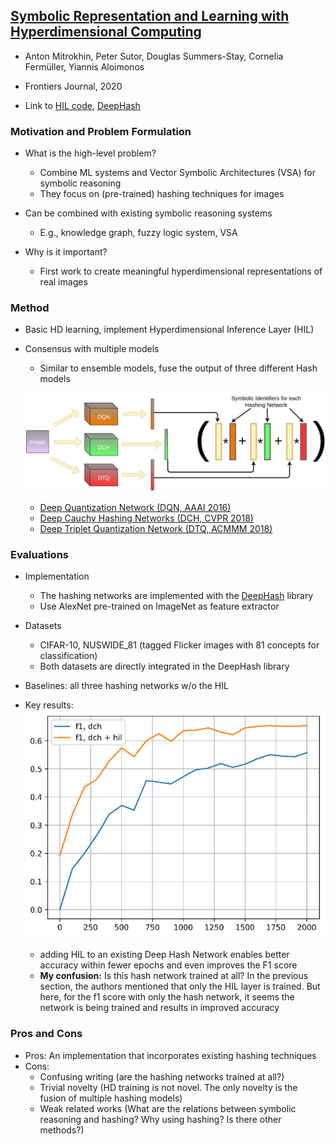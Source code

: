 ## [Symbolic Representation and Learning with Hyperdimensional Computing](https://pubmed.ncbi.nlm.nih.gov/33501231/)

* Anton Mitrokhin, Peter Sutor, Douglas Summers-Stay, Cornelia Fermüller, Yiannis Aloimonos 

* Frontiers Journal, 2020

* Link to [HIL code](https://github.com/ncos/pyhdc), [DeepHash](https://github.com/thulab/DeepHash)

### Motivation and Problem Formulation

* What is the high-level problem?
  * Combine ML systems and Vector Symbolic Architectures (VSA) for symbolic reasoning
  * They focus on (pre-trained) hashing techniques for images

* Can be combined with existing symbolic reasoning systems
  * E.g., knowledge graph, fuzzy logic system, VSA

* Why is it important?
  * First work to create meaningful hyperdimensional representations of real images


### Method

* Basic HD learning, implement Hyperdimensional Inference Layer (HIL)

* Consensus with multiple models

  * Similar to ensemble models, fuse the output of three different Hash models

  ![fuse](./fuse.png)

  * [Deep Quantization Network (DQN, AAAI 2016)](http://yue-cao.me/doc/deep-quantization-networks-dqn-aaai16.pdf)
  * [Deep Cauchy Hashing Networks (DCH, CVPR 2018)](http://ise.thss.tsinghua.edu.cn/~mlong/doc/deep-cauchy-hashing-cvpr18.pdf)
  * [Deep Triplet Quantization Network (DTQ, ACMMM 2018)](https://arxiv.org/abs/1902.00153)


### Evaluations

* Implementation
  * The hashing networks are implemented with the [DeepHash](https://github.com/thulab/DeepHash) library
  * Use AlexNet pre-trained on ImageNet as feature extractor

* Datasets
  * CIFAR-10, NUSWIDE_81 (tagged Flicker images with 81 concepts for classification)
  * Both datasets are directly integrated in the DeepHash library

* Baselines: all three hashing networks w/o the HIL
* Key results: 
  ![key_result](./key_result.png)
  * adding HIL to an existing Deep Hash Network enables better accuracy within fewer epochs and even improves the F1 score
  * **My confusion:** Is this hash network trained at all? In the previous section, the authors mentioned that only the HIL layer is trained. But here, for the f1 score with only the hash network, it seems the network is being trained and results in improved accuracy


### Pros and Cons

* Pros: An implementation that incorporates existing hashing techniques
* Cons: 
  * Confusing writing (are the hashing networks trained at all?)
  * Trivial novelty (HD training is not novel. The only novelty is the fusion of multiple hashing models)
  * Weak related works (What are the relations between symbolic reasoning and hashing? Why using hashing? Is there other methods?)